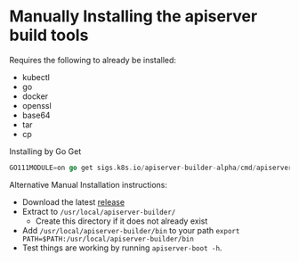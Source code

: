 # Manually Installing the apiserver build tools


Requires the following to already be installed:
- kubectl
- go
- docker
- openssl
- base64
- tar
- cp

Installing by Go Get

```go
GO111MODULE=on go get sigs.k8s.io/apiserver-builder-alpha/cmd/apiserver-boot
```

Alternative Manual Installation instructions:

- Download the latest [release](https://github.com/kubernetes-sigs/apiserver-builder-alpha/releases)
- Extract to `/usr/local/apiserver-builder/`
  - Create this directory if it does not already exist
- Add `/usr/local/apiserver-builder/bin` to your path
  `export PATH=$PATH:/usr/local/apiserver-builder/bin`
- Test things are working by running `apiserver-boot -h`.